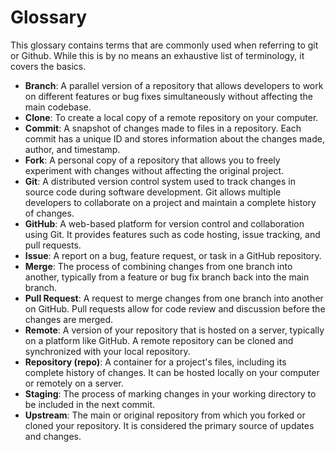 # Glossary

This glossary contains terms that are commonly used when referring to git or Github. While this is by no means an exhaustive list of terminology, it covers the basics.

- **Branch**: A parallel version of a repository that allows developers to work on different features or bug fixes simultaneously without affecting the main codebase.
- **Clone**: To create a local copy of a remote repository on your computer.
- **Commit**: A snapshot of changes made to files in a repository. Each commit has a unique ID and stores information about the changes made, author, and timestamp.
- **Fork**: A personal copy of a repository that allows you to freely experiment with changes without affecting the original project.
- **Git**: A distributed version control system used to track changes in source code during software development. Git allows multiple developers to collaborate on a project and maintain a complete history of changes.
- **GitHub**: A web-based platform for version control and collaboration using Git. It provides features such as code hosting, issue tracking, and pull requests.
- **Issue**: A report on a bug, feature request, or task in a GitHub repository.
- **Merge**: The process of combining changes from one branch into another, typically from a feature or bug fix branch back into the main branch.
- **Pull Request**: A request to merge changes from one branch into another on GitHub. Pull requests allow for code review and discussion before the changes are merged.
- **Remote**: A version of your repository that is hosted on a server, typically on a platform like GitHub. A remote repository can be cloned and synchronized with your local repository.
- **Repository (repo)**: A container for a project's files, including its complete history of changes. It can be hosted locally on your computer or remotely on a server.
- **Staging**: The process of marking changes in your working directory to be included in the next commit.
- **Upstream**: The main or original repository from which you forked or cloned your repository. It is considered the primary source of updates and changes.

